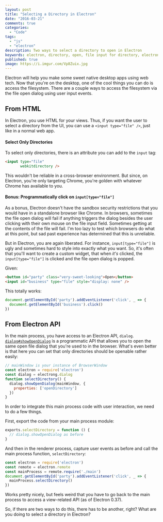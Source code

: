 ```yaml
---
layout: post
title: "Selecting a Directory in Electron"
date: "2016-03-21"
comments: true
categories:
  - "Code"
tags:
  - "js"
  - "electron"
description: Two ways to select a directory to open in Electron
keywords: electron, directory, open, file input for directory, electron.js
published: true
image: https://i.imgur.com/Vp8Zuix.jpg
---
```


Electron will help you make some sweet native desktop apps using web tech.  Now that you're on the desktop, one of the cool things you can do is access the filesystem.  There are a couple ways to access the filesystem via the file open dialog using user input events.

<!--more-->

## From HTML

In Electron, you use HTML for your views.  Thus, if you want the user to select a directory from the UI, you can use a `<input type="file" />`, just like in a normal web app.

#### Select Only Directories

To select only directories, there is an attribute you can add to the `input` tag:

```html
<input type="file"
       webkitdirectory />
```

This wouldn't be reliable in a cross-browser environment.  But since, on Electron, you're only targeting Chrome, you're golden with whatever Chrome has available to you.

#### Bonus: Programmatically click on `input[type="file"]`

As a bonus, Electron doesn't have the sandbox security restrictions that you would have in a standalone browser like Chrome.  In browsers, sometimes the file open dialog will fail if anything triggers the dialog besides the user clicking with their own mouse on the file input field.  Sometimes getting at the contents of the file will fail.  I'm too lazy to test which browsers do what at this point, but sad past experience has determined that this is unreliable.  

But in Electron, you are again liberated.  For instance, `input[type="file"]` is ugly and sometimes hard to style into exactly what you want.  So, it's often that you'll want to create a custom widget, that when _it's_ clicked, the `input[type="file"]` is clicked and the file open dialog is popped.  

Given:

```html
<button id="party" class="very-sweet-looking">Open</button>
<input id="business" type="file" style="display: none" />
```

This totally works:

```js
document.getElementById('party').addEventListener('click', _ => {
  document.getElementById('business').click()
})
```

## From Electron API

In the main process, you have access to an Electron API, `dialog`.  [`dialog#showOpenDialog`](http://electron.atom.io/docs/v0.37.2/api/dialog/#dialogshowopendialogbrowserwindow-options-callback) is a programmatic API that allows you to open the same open file dialog that you're used to in the browser.  What's even better is that here you can set that only directories should be openable rather easily:

```js
// mainWindow is your instance of BrowserWindow
const electron = require('electron')
const dialog = electrong.dialog
function selectDirectory() {
  dialog.showOpenDialog(mainWindow, {
    properties: ['openDirectory']
  })
}
```

In order to integrate this main process code with user interaction, we need to do a few things.

First, export the code from your main process module:

```js
exports.selectDirectory = function () {
  // dialog.showOpenDialog as before
}
```

And then in the renderer process, capture user events as before and call the main process function, `selectDirectory`:

```js
const electron = require('electron')
const remote = electron.remote
const mainProcess = remote.require('./main')
document.getElementById('party').addEventListener('click', _ => {
  mainProcess.selectDirectory()
})
```

Works pretty nicely, but feels weird that you have to go back to the main process to access a view-related API (as of Electron 0.37).

So, if there are two ways to do this, there has to be another, right?  What are you doing to select a directory in Electron?

